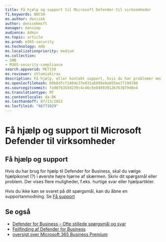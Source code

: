 ```yaml
---
title: Få hjælp og support til Microsoft Defender til virksomheder
f1.keywords: NOCSH
ms.author: deniseb
author: denisebmsft
manager: dansimp
audience: Admin
ms.topic: article
ms.prod: m365-security
ms.technology: mdb
ms.localizationpriority: medium
ms.collection:
- SMB
- M365-security-compliance
search.appverid: MET150
ms.reviewer: shlomiakirav
description: Få hjælp, eller kontakt support, hvis du har problemer med Defender for Business.
ms.openlocfilehash: 69b8dfcf2404e37e031a6899e8a855ee77199788
ms.sourcegitcommit: fa90763559239c4c46c5e848939126763879d8e4
ms.translationtype: MT
ms.contentlocale: da-DK
ms.lasthandoff: 07/13/2022
ms.locfileid: "66771029"
---
```

# <a name="get-help-and-support-for-microsoft-defender-for-business"></a>Få hjælp og support til Microsoft Defender til virksomheder

## <a name="get-help-and-support"></a>Få hjælp og support

Hvis du har brug for hjælp til Defender for Business, skal du vælge hjælpikonet (?) i øverste højre hjørne af skærmen. Skriv dit spørgsmål eller problem. Der vises flere muligheder, f.eks. hurtige svar eller hjælpartikler.

Hvis du ikke kan se svaret på dit spørgsmål, kan du åbne en supportanmodning. Se [Få support](../../admin/get-help-support.md)


## <a name="see-also"></a>Se også

- [Defender for Business – Ofte stillede spørgsmål og svar](mdb-faq.yml)
- [Fejlfinding af Defender for Business](mdb-troubleshooting.yml) 
- [oversigt over Microsoft 365 Business Premium](../../business-premium/index.md)